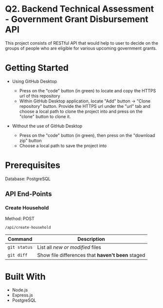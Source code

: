 # Q2. Backend Technical Assessment - Government Grant Disbursement API
This project consists of RESTful API that would help to user to decide on the groups of people who are eligible for various upcoming government grants.

# Getting Started
- Using GitHub Desktop
  - Press on the "code" button (in green) to locate and copy the HTTPS url of this repository
  - Within GitHub Desktop application, locate "Add" button -> "Clone repository" button. Provide the HTTPS url under the "url" tab and choose a local path to clone the project into and press on the "clone" button to clone it.

- Without the use of GitHub Desktop
  - Press on the "code" button (in green), then press on the "download zip" button
  - Choose a local path to save the project into

# Prerequisites
Database: PostgreSQL


## API End-Points

### Create Household
Method: POST
  
```
/api/create-household
```

| Command | Description |
| --- | --- |
| `git status` | List all *new or modified* files |
| `git diff` | Show file differences that **haven't been** staged 
  

# Built With
- Node.js
- Express.js
- PostgreSQL

